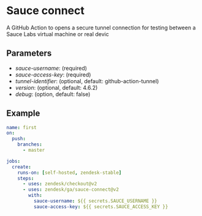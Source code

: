 # Sauce connect
A GitHub Action to opens a secure tunnel connection for testing between a Sauce Labs virtual machine or real devic

## Parameters
- *sauce-username*: (required)
- *sauce-access-key*: (required)
- *tunnel-identifier*: (optional, default: github-action-tunnel)
- *version*: (optional, default: 4.6.2)
- *debug*: (option, default: false)

## Example
```yaml
name: first
on:
  push:
    branches:
      - master

jobs:
  create:
    runs-on: [self-hosted, zendesk-stable]
    steps:
      - uses: zendesk/checkout@v2
      - uses: zendesk/ga/sauce-connect@v2
        with:
          sauce-username: ${{ secrets.SAUCE_USERNAME }}
          sauce-access-key: ${{ secrets.SAUCE_ACCESS_KEY }}
```

